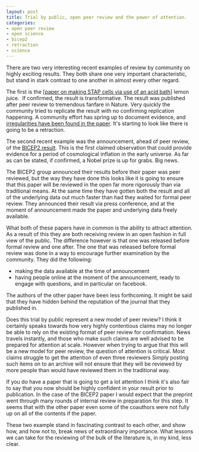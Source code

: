 ```yaml
---
layout: post
title: Trial by public, open peer review and the power of attention.
categories:
- open peer review
- open science
- bicep2
- retraction
- science
---
```


There are two very interesting recent examples of review by community on highly exciting results. They both share one very important characteristic, but stand in stark contrast to one another in almost every other regard.

The first is the [[paper on making STAP cells via use of an acid bath]](http://dx.doi.org/10.1038/nature12968) lemon juice.  If confirmed, the result is transformative. The result was published after peer review to tremendous fanfare in Nature. Very quickly the community tried to replicate the result with no confirming replication happening. A community effort has spring up to document evidence, and [irregularities have been found in the paper](http://www.nature.com/news/acid-bath-stem-cell-study-under-investigation-1.14738). It's starting to look like there is going to be a retraction.

The second recent example was the announcement, ahead of peer review, of the [BICEP2 result](http://arxiv.org/abs/1403.3985). This is the first claimed observation that could provide evidence for a period of cosmological inflation in the early universe. As far as can be stated, if confirmed, a Nobel prize is up for grabs. Big news.

The BICEP2 group announced their results before their paper was peer reviewed, but the way they have done this looks like it is going to ensure that this paper will be reviewed in the open far more rigorously than via traditional means. At the same time they have gotten both the result and all of the underlying data out much faster than had they waited for formal peer review. They announced their result via press conference, and at the moment of announcement made the paper and underlying data freely available. 

What both of these papers have in common is the ability to attract attention. As a result of this they are both receiving review in an open fashion in full view of the public. The difference however is that one was released before formal review and one after. The one that was released before formal review was done in a way to encourage further examination by the community. They did the following:

- making the data available at the time of announcement
- having people online at the moment of the announcement, ready to engage with questions, and in particular on facebook. 

The authors of the other paper have been less forthcoming. It might be said that they have hidden behind the reputation of the journal that they published in. 

Does this trial by public represent a new model of peer review? I think it certainly speaks towards how very highly contentious claims may no longer be able to rely on the existing format of peer review for confirmation. News travels instantly, and those who make such claims are well advised to be prepared for attention at scale. However when trying to argue that this will be a new model for peer review, the question of attention is critical. Most claims struggle to get the attention of even three reviewers Simply posting such items on to an archive will not ensure that they will be reviewed by more people than would have reviewed them in the traditional way.

If you do have a paper that is going to get a lot attention I think it's also fair to say that you now should be highly confident in your result prior to publication. In the case of the BICEP2 paper I would expect that the preprint went through many rounds of internal review in preparation for this step. It seems that with the other paper even some of the coauthors were not fully up on all of the contents if the paper. 

These two example stand in fascinating contrast to each other, and show how, and how not to, break news of extraordinary importance. What lessons we can take for the reviewing of the bulk of the literature is, in my kind, less clear.

